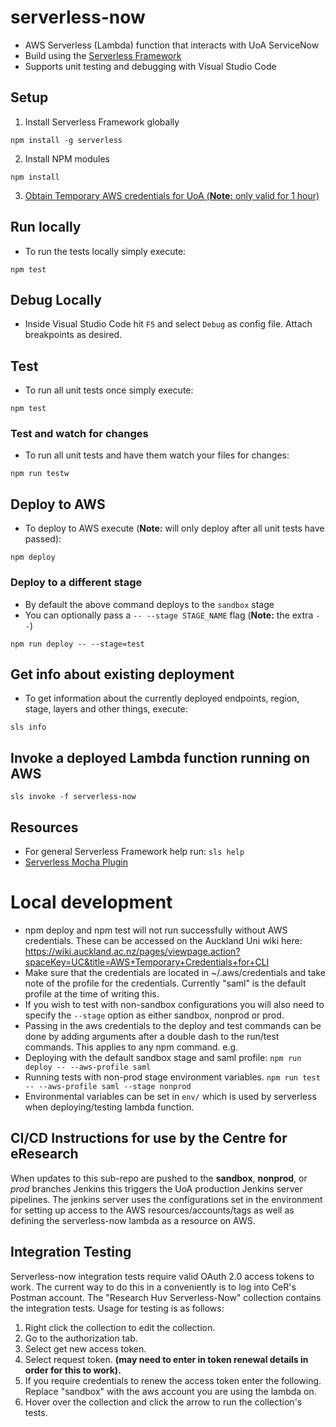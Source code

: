 # serverless-now
* AWS Serverless (Lambda) function that interacts with UoA ServiceNow
* Build using the [Serverless Framework](https://serverless.com/)
* Supports unit testing and debugging with Visual Studio Code
## Setup
1. Install Serverless Framework globally
```
npm install -g serverless
```
2. Install NPM modules
```
npm install
```
3. [Obtain Temporary AWS credentials for UoA (**Note:** only valid for 1 hour)](https://wiki.auckland.ac.nz/pages/viewpage.action?spaceKey=UC&title=AWS+Temporary+Credentials+for+CLI)
## Run locally
* To run the tests locally simply execute:
```
npm test
```
## Debug Locally
* Inside Visual Studio Code hit `F5` and select `Debug` as config file. Attach breakpoints as desired.
## Test
* To run all unit tests once simply execute:
```
npm test
```
### Test and watch for changes
* To run all unit tests and have them watch your files for changes:
```
npm run testw
```
## Deploy to AWS
* To deploy to AWS execute (**Note:** will only deploy after all unit tests have passed):
```
npm deploy
```
### Deploy to a different stage
* By default the above command deploys to the `sandbox` stage
* You can optionally pass a `-- --stage STAGE_NAME` flag (**Note:** the extra `--`)
```
npm run deploy -- --stage=test
```
## Get info about existing deployment
* To get information about the currently deployed endpoints, region, stage, layers and other things, execute:
```
sls info
```
## Invoke a deployed Lambda function running on AWS
```
sls invoke -f serverless-now
```
## Resources
* For general Serverless Framework help run: `sls help`
* [Serverless Mocha Plugin](https://www.npmjs.com/package/serverless-mocha-plugin)
# Local development
* npm deploy and npm test will not run successfully without AWS credentials. These can be accessed on the Auckland Uni wiki here: https://wiki.auckland.ac.nz/pages/viewpage.action?spaceKey=UC&title=AWS+Temporary+Credentials+for+CLI
* Make sure that the credentials are located in ~/.aws/credentials and take note of the profile for the credentials. Currently "saml" is the default profile at the time of writing this.
* If you wish to test with non-sandbox configurations you will also need to specify the ```--stage``` option as either sandbox, nonprod or prod.
* Passing in the aws credentials to the deploy and test commands can be done by adding arguments after a double dash to the run/test commands. This applies to any npm command.
e.g.
* Deploying with the default sandbox stage and saml profile:
```npm run deploy -- --aws-profile saml```
* Running tests with non-prod stage environment variables. ```npm run test -- --aws-profile saml --stage nonprod```
* Environmental variables can be set in ```env/``` which is used by serverless when deploying/testing lambda function.
## CI/CD Instructions for use by the Centre for eResearch
When updates to this sub-repo are pushed to the **sandbox**, **nonprod**, or *prod* branches Jenkins this triggers the UoA production Jenkins server pipelines.
The jenkins server uses the configurations set in the environment for setting up access to the AWS resources/accounts/tags as well as defining the serverless-now lambda as a resource on AWS.

## Integration Testing
Serverless-now integration tests require valid OAuth 2.0 access tokens to work. The current way to do this in a conveniently is to log into CeR's Postman account. The "Research Huv Serverless-Now" collection contains the integration tests. Usage for testing is as follows:
1. Right click the collection to edit the collection.
2. Go to the authorization tab.
3. Select get new access token.
4. Select request token. **(may need to enter in token renewal details in order for this to work).**
5. If you require credentials to renew the access token enter the following. Replace "sandbox" with the aws account you are using the lambda on.
5. Hover over the collection and click the arrow to run the collection's tests.
